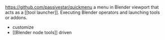 https://github.com/passivestar/quickmenu
a menu in Blender viewport that acts as a [[tool launcher]]. Executing Blender operators and launching tools or addons.
- customize
- [[Blender node tools]] driven